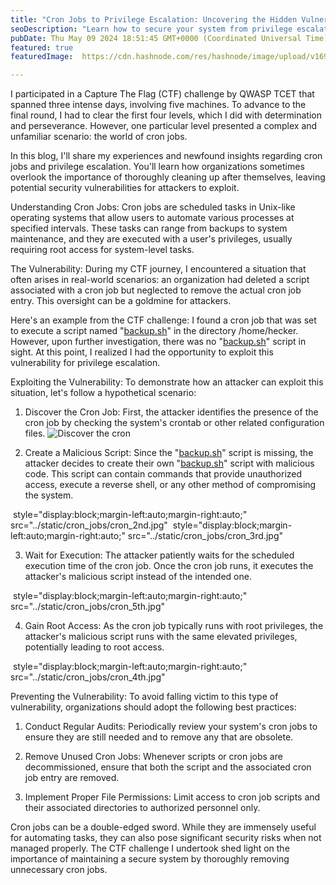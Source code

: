 ```yaml
---
title: "Cron Jobs to Privilege Escalation: Uncovering the Hidden Vulnerabilities"
seoDescription: "Learn how to secure your system from privilege escalation risks associated with cron jobs."
pubDate: Thu May 09 2024 18:51:45 GMT+0000 (Coordinated Universal Time)
featured: true
featuredImage:  https://cdn.hashnode.com/res/hashnode/image/upload/v1698513078119/44c1ff38-13f8-4d2f-b45e-0b085b5e72af.png

---
```


I participated in a Capture The Flag (CTF) challenge by QWASP TCET that spanned three intense days, involving five machines. To advance to the final round, I had to clear the first four levels, which I did with determination and perseverance. However, one particular level presented a complex and unfamiliar scenario: the world of cron jobs.

In this blog, I'll share my experiences and newfound insights regarding cron jobs and privilege escalation. You'll learn how organizations sometimes overlook the importance of thoroughly cleaning up after themselves, leaving potential security vulnerabilities for attackers to exploit.

Understanding Cron Jobs: Cron jobs are scheduled tasks in Unix-like operating systems that allow users to automate various processes at specified intervals. These tasks can range from backups to system maintenance, and they are executed with a user's privileges, usually requiring root access for system-level tasks.

The Vulnerability: During my CTF journey, I encountered a situation that often arises in real-world scenarios: an organization had deleted a script associated with a cron job but neglected to remove the actual cron job entry. This oversight can be a goldmine for attackers.

Here's an example from the CTF challenge: I found a cron job that was set to execute a script named "[backup.sh](backup[*]sh)" in the directory /home/hecker. However, upon further investigation, there was no "[backup.sh](backup[*]sh)" script in sight. At this point, I realized I had the opportunity to exploit this vulnerability for privilege escalation.

Exploiting the Vulnerability: To demonstrate how an attacker can exploit this situation, let's follow a hypothetical scenario:

1. Discover the Cron Job: First, the attacker identifies the presence of the cron job by checking the system's crontab or other related configuration files.
    ![Discover the cron]( ../static/cron_jobs/cron_1st.jpg)


2. Create a Malicious Script: Since the "[backup.sh](backup[.]sh)" script is missing, the attacker decides to create their own "[backup.sh](http://backup.sh)" script with malicious code. This script can contain commands that provide unauthorized access, execute a reverse shell, or any other method of compromising the system.

<img>
style="display:block;margin-left:auto;margin-right:auto;"
src="../static/cron_jobs/cron_2nd.jpg"
</img>
<img>
style="display:block;margin-left:auto;margin-right:auto;"
src="../static/cron_jobs/cron_3rd.jpg"
</img>


3. Wait for Execution: The attacker patiently waits for the scheduled execution time of the cron job. Once the cron job runs, it executes the attacker's malicious script instead of the intended one.
<img>
style="display:block;margin-left:auto;margin-right:auto;"
src="../static/cron_jobs/cron_5th.jpg"
</img>
    
4. Gain Root Access: As the cron job typically runs with root privileges, the attacker's malicious script runs with the same elevated privileges, potentially leading to root access.
    
<img>
style="display:block;margin-left:auto;margin-right:auto;"
src="../static/cron_jobs/cron_4th.jpg"
</img>

Preventing the Vulnerability: To avoid falling victim to this type of vulnerability, organizations should adopt the following best practices:

1. Conduct Regular Audits: Periodically review your system's cron jobs to ensure they are still needed and to remove any that are obsolete.
    
2. Remove Unused Cron Jobs: Whenever scripts or cron jobs are decommissioned, ensure that both the script and the associated cron job entry are removed.
    
3. Implement Proper File Permissions: Limit access to cron job scripts and their associated directories to authorized personnel only.
    

Cron jobs can be a double-edged sword. While they are immensely useful for automating tasks, they can also pose significant security risks when not managed properly. The CTF challenge I undertook shed light on the importance of maintaining a secure system by thoroughly removing unnecessary cron jobs.